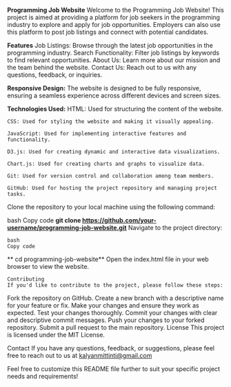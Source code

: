**Programming Job Website**
Welcome to the Programming Job Website! This project is aimed at providing a platform for job seekers in the programming industry to explore and apply for job opportunities. Employers can also use this platform to post job listings and connect with potential candidates.

**Features**
Job Listings: Browse through the latest job opportunities in the programming industry.
Search Functionality: Filter job listings by keywords to find relevant opportunities.
About Us: Learn more about our mission and the team behind the website.
Contact Us: Reach out to us with any questions, feedback, or inquiries.

**Responsive Design:**
The website is designed to be fully responsive, ensuring a seamless experience across different devices and screen sizes.

**Technologies Used:**
    HTML: Used for structuring the content of the website.
    
    CSS: Used for styling the website and making it visually appealing.
    
    JavaScript: Used for implementing interactive features and functionality.
    
    D3.js: Used for creating dynamic and interactive data visualizations.
    
    Chart.js: Used for creating charts and graphs to visualize data.
    
    Git: Used for version control and collaboration among team members.
    
    GitHub: Used for hosting the project repository and managing project tasks.

Clone the repository to your local machine using the following command:

bash
Copy code
**git clone https://github.com/your-username/programming-job-website.git**
Navigate to the project directory:

    bash
    Copy code
   ** cd programming-job-website**
    Open the index.html file in your web browser to view the website.
    
    Contributing
    If you'd like to contribute to the project, please follow these steps:

Fork the repository on GitHub.
Create a new branch with a descriptive name for your feature or fix.
Make your changes and ensure they work as expected.
Test your changes thoroughly.
Commit your changes with clear and descriptive commit messages.
Push your changes to your forked repository.
Submit a pull request to the main repository.
License
This project is licensed under the MIT License.

Contact
If you have any questions, feedback, or suggestions, please feel free to reach out to us at kalyanmittinti@gmail.com

Feel free to customize this README file further to suit your specific project needs and requirements!
    
